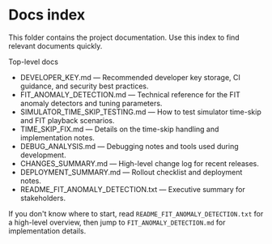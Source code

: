 # Docs index

This folder contains the project documentation. Use this index to find relevant documents quickly.

Top-level docs

- DEVELOPER_KEY.md — Recommended developer key storage, CI guidance, and security best practices.
- FIT_ANOMALY_DETECTION.md — Technical reference for the FIT anomaly detectors and tuning parameters.
- SIMULATOR_TIME_SKIP_TESTING.md — How to test simulator time-skip and FIT playback scenarios.
- TIME_SKIP_FIX.md — Details on the time-skip handling and implementation notes.
- DEBUG_ANALYSIS.md — Debugging notes and tools used during development.
- CHANGES_SUMMARY.md — High-level change log for recent releases.
- DEPLOYMENT_SUMMARY.md — Rollout checklist and deployment notes.
- README_FIT_ANOMALY_DETECTION.txt — Executive summary for stakeholders.

If you don't know where to start, read `README_FIT_ANOMALY_DETECTION.txt` for a high-level overview, then jump to `FIT_ANOMALY_DETECTION.md` for implementation details.
